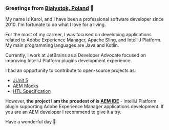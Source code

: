 ### Greetings from [Białystok, Poland](https://www.google.com/maps/place/Bia%C5%82ystok/@53.1275431,23.0159837,11z/data=!3m1!4b1!4m5!3m4!1s0x471ffc048f41971d:0x72317dcc8bf07b2c!8m2!3d53.1324886!4d23.1688403) 👋

My name is Karol, and I have been a professional software developer since 2010. I'm fortunate to do what I love for a living.

For the most of my carreer, I was focused on developing applications related to Adobe Experience Manager, Apache Sling, and IntelliJ Platform. My main programming languages are Java and Kotlin.

Currently, I work at JetBrains as a Developer Advocate focused on improving IntelliJ Platform plugins development experience.

I had an opportunity to contribute to open-source projects as:

- [JUnit 5](https://junit.org/junit5/)
- [AEM Mocks](https://wcm.io/testing/aem-mock/)
- [HTL Specification](https://github.com/adobe/htl-spec)

However, **the project I am the proudest of is [AEM IDE](https://aemide.com)** - IntelliJ Platform plugin supporting Adobe Experience Manager applications development. If you are an AEM developer I recommend to give it a try.

Have a wonderful day 🤩
